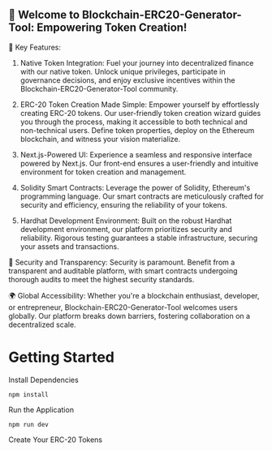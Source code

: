 
## 🚀 Welcome to Blockchain-ERC20-Generator-Tool: Empowering Token Creation!

🔑 Key Features:

1. Native Token Integration:
Fuel your journey into decentralized finance with our native token. Unlock unique privileges, participate in governance decisions, and enjoy exclusive incentives within the Blockchain-ERC20-Generator-Tool community.

2. ERC-20 Token Creation Made Simple:
Empower yourself by effortlessly creating ERC-20 tokens. Our user-friendly token creation wizard guides you through the process, making it accessible to both technical and non-technical users. Define token properties, deploy on the Ethereum blockchain, and witness your vision materialize.

3. Next.js-Powered UI:
Experience a seamless and responsive interface powered by Next.js. Our front-end ensures a user-friendly and intuitive environment for token creation and management.

4. Solidity Smart Contracts:
Leverage the power of Solidity, Ethereum's programming language. Our smart contracts are meticulously crafted for security and efficiency, ensuring the reliability of your tokens.

5. Hardhat Development Environment:
Built on the robust Hardhat development environment, our platform prioritizes security and reliability. Rigorous testing guarantees a stable infrastructure, securing your assets and transactions.

🔐 Security and Transparency:
Security is paramount. Benefit from a transparent and auditable platform, with smart contracts undergoing thorough audits to meet the highest security standards.

🌍 Global Accessibility:
Whether you're a blockchain enthusiast, developer, or entrepreneur, Blockchain-ERC20-Generator-Tool welcomes users globally. Our platform breaks down barriers, fostering collaboration on a decentralized scale.

# Getting Started
Install Dependencies

```
npm install
```

Run the Application

```
npm run dev
```

Create Your ERC-20 Tokens

